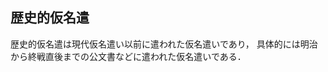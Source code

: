 <!---
title: 歴史的仮名遣
category: Japanese
language: Japanese
--->

## 歴史的仮名遣

歴史的仮名遣は現代仮名遣い以前に遣われた仮名遣いであり，
具体的には明治から終戦直後までの公文書などに遣われた仮名遣いである．